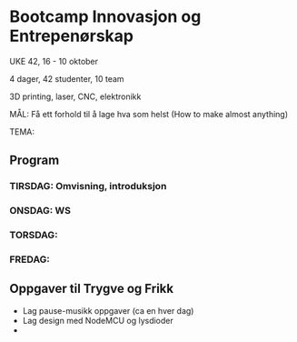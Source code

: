 # Bootcamp Innovasjon og Entrepenørskap 
UKE 42, 16 - 10 oktober

4 dager, 42 studenter, 10 team 

3D printing, laser, CNC, elektronikk

MÅL: Få ett forhold til å lage hva som helst (How to make almost anything)

TEMA: 


## Program 
### TIRSDAG: Omvisning, introduksjon 

### ONSDAG: WS

### TORSDAG: 

### FREDAG: 


## Oppgaver til Trygve og Frikk

- Lag pause-musikk oppgaver (ca en hver dag) 
- Lag design med NodeMCU og lysdioder
- 
